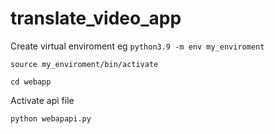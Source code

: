 # translate_video_app

Create virtual enviroment eg ```python3.9 -m env my_enviroment```

```source my_enviroment/bin/activate```

```cd webapp```

Activate api file

```python webapapi.py```

